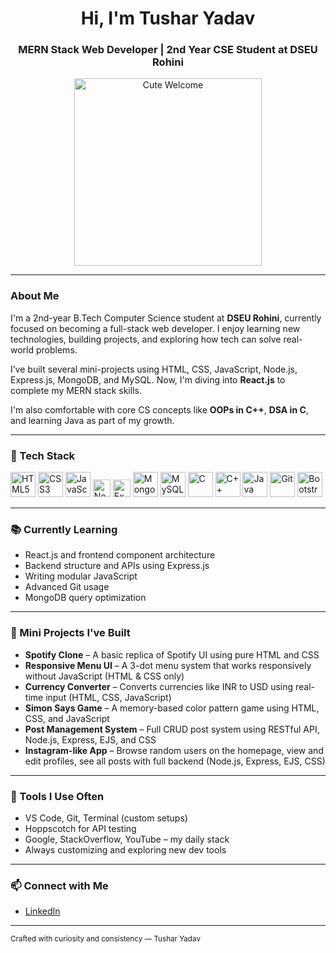 <h1 align="center">Hi, I'm Tushar Yadav</h1>
<h3 align="center">MERN Stack Web Developer | 2nd Year CSE Student at DSEU Rohini</h3>

<p align="center">
  <img src="https://media.tenor.com/hVRhFeDFW6oAAAAi/anime-wave.gif" alt="Cute Welcome" width="300"/>
</p>

---

### About Me

I'm a 2nd-year B.Tech Computer Science student at **DSEU Rohini**, currently focused on becoming a full-stack web developer. I enjoy learning new technologies, building projects, and exploring how tech can solve real-world problems.

I’ve built several mini-projects using HTML, CSS, JavaScript, Node.js, Express.js, MongoDB, and MySQL. Now, I'm diving into **React.js** to complete my MERN stack skills.

I'm also comfortable with core CS concepts like **OOPs in C++**, **DSA in C**, and learning Java as part of my growth.

---

### 🚀 Tech Stack

<p align="left">
  <img src="https://cdn.jsdelivr.net/gh/devicons/devicon/icons/html5/html5-original.svg" alt="HTML5" title="HTML5" width="40" height="40"/>
  <img src="https://cdn.jsdelivr.net/gh/devicons/devicon/icons/css3/css3-original.svg" alt="CSS3" title="CSS3" width="40" height="40"/>
  <img src="https://cdn.jsdelivr.net/gh/devicons/devicon/icons/javascript/javascript-original.svg" alt="JavaScript" title="JavaScript" width="40" height="40"/>
  <img src="https://img.shields.io/badge/Node.js-339933?style=for-the-badge&logo=nodedotjs&logoColor=white" alt="Node.js" title="Node.js" height="28"/>
  <img src="https://img.shields.io/badge/Express.js-000000?style=for-the-badge&logo=express&logoColor=white" alt="Express.js" title="Express.js" height="28"/>
  <img src="https://cdn.jsdelivr.net/gh/devicons/devicon/icons/mongodb/mongodb-original.svg" alt="MongoDB" title="MongoDB" width="40" height="40"/>
  <img src="https://cdn.jsdelivr.net/gh/devicons/devicon/icons/mysql/mysql-original.svg" alt="MySQL" title="MySQL" width="40" height="40"/>
  <img src="https://cdn.jsdelivr.net/gh/devicons/devicon/icons/c/c-original.svg" alt="C" title="C" width="40" height="40"/>
  <img src="https://cdn.jsdelivr.net/gh/devicons/devicon/icons/cplusplus/cplusplus-original.svg" alt="C++" title="C++" width="40" height="40"/>
  <img src="https://cdn.jsdelivr.net/gh/devicons/devicon/icons/java/java-original.svg" alt="Java" title="Java" width="40" height="40"/>
  <img src="https://cdn.jsdelivr.net/gh/devicons/devicon/icons/git/git-original.svg" alt="Git" title="Git" width="40" height="40"/>
  <img src="https://cdn.jsdelivr.net/gh/devicons/devicon/icons/bootstrap/bootstrap-original.svg" alt="Bootstrap" title="Bootstrap" width="40" height="40"/>
</p>

---

### 📚 Currently Learning

- React.js and frontend component architecture  
- Backend structure and APIs using Express.js  
- Writing modular JavaScript  
- Advanced Git usage  
- MongoDB query optimization

---

### 🧪 Mini Projects I've Built

- **Spotify Clone** – A basic replica of Spotify UI using pure HTML and CSS  
- **Responsive Menu UI** – A 3-dot menu system that works responsively without JavaScript (HTML & CSS only)  
- **Currency Converter** – Converts currencies like INR to USD using real-time input (HTML, CSS, JavaScript)  
- **Simon Says Game** – A memory-based color pattern game using HTML, CSS, and JavaScript  
- **Post Management System** – Full CRUD post system using RESTful API, Node.js, Express, EJS, and CSS  
- **Instagram-like App** – Browse random users on the homepage, view and edit profiles, see all posts with full backend (Node.js, Express, EJS, CSS)

---

### 🔧 Tools I Use Often

- VS Code, Git, Terminal (custom setups)  
- Hoppscotch for API testing  
- Google, StackOverflow, YouTube – my daily stack  
- Always customizing and exploring new dev tools

---

### 📫 Connect with Me

- [LinkedIn](https://www.linkedin.com/in/tushar-yadav-58349331b/)

---

<sub>Crafted with curiosity and consistency — Tushar Yadav</sub>
